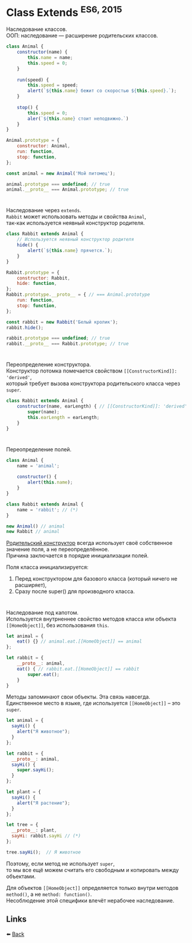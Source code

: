 # Class Extends <sup>ES6, 2015</sup>

Наследование классов.<br>
ООП: наследование — расширение родительских классов.


```js
class Animal {
    constructor(name) {
        this.name = name;
        this.speed = 0;
    }
    
    run(speed) {
        this.speed = speed;
        alert(`${this.name} бежит со скоростью ${this.speed}.`);
    }
    
    stop() {
        this.speed = 0;
        aler(`${this.name} стоит неподвижно.`)
    }
}
```

```javascript
Animal.prototype = {
    constructor: Animal,
    run: function,
    stop: function,
};
```

```javascript
const animal = new Animal('Мой питомец');

animal.prototype === undefined; // true
animal.__proto__ === Animal.prototype; // true
```

#

Наследование через `extends`.<br>
`Rabbit` может использовать методы и свойства `Animal`,<br>
так-как используется неявный конструктор родителя.

```js
class Rabbit extends Animal {
    // Используется неявный конструктор родителя 
    hide() {
        alert(`${this.name} прячется.`);
    }
}
```

```javascript
Rabbit.prototype = {
    constructor: Rabbit,
    hide: function,
};
Rabbit.prototype.__proto__ = { // === Animal.prototype
    run: function,
    stop: function,
};
```

```javascript
const rabbit = new Rabbit('Белый кролик');
rabbit.hide();

rabbit.prototype === undefined; // true
rabbit.__proto__ === Rabbit.prototype; // true
```

#

Переопределение конструктора.<br>
Конструктор потомка помечается свойством `[[ConstructorKind]]: 'derived'`,<br>
который требует вызова конструктора родительского класса через `super`.

```js
class Rabbit extends Animal {
    constructor(name, earLength) { // [[ConstructorKind]]: 'derived'
        super(name);
        this.earLength = earLength;
    }
}
```

#

Переопределение полей.

```js
class Animal {
    name = 'animal';
    
    constructor() {
        alert(this.name);
    }
}

class Rabbit extends Animal {
    name = 'rabbit'; // (*)
}

new Animal() // animal
new Rabbit // animal

```

<u>Родительский конструктор</u> всегда использует своё собственное значение поля, а&nbsp;не&nbsp;переопределённое.
<br>Причина заключается в порядке инициализации полей.<br>

Поля класса инициализируется:
1. Перед конструктором для базового класса (который ничего не расширяет),
2. Сразу после super() для производного класса.

#

Наследование под капотом.<br>
Используется внутрненнее свойство методов класса или объекта `[[HomeObject]]`, без использования `this`.

```js
let animal = {
    eat() {} // animal.eat.[[HomeObject]] == animal
};

let rabbit = {
    __proto__: animal,
    eat() { // rabbit.eat.[[HomeObject]] == rabbit
        super.eat();
    }
}
```

Методы запоминают свои объекты. Эта связь навсегда.<br>
Единственное место в языке, где используется `[[HomeObject]]` – это `super`. 

```js
let animal = {
  sayHi() {
    alert("Я животное");
  }
};

let rabbit = {
  __proto__: animal,
  sayHi() {
    super.sayHi();
  }
};

let plant = {
  sayHi() {
    alert("Я растение");
  }
};

let tree = {
  __proto__: plant,
  sayHi: rabbit.sayHi // (*)
};

tree.sayHi();  // Я животное
```

Поэтому, если метод не использует `super`,<br>
то мы все ещё можем считать его свободным и&nbsp;копировать между объектами.

Для объектов `[[HomeObject]]` определяется только внутри методов `method()`, а&nbsp;не&nbsp;`method: function()`.<br>
Несоблюдение этой специфики влечёт нерабочее наследование.

## Links

⬅️ [Back](./main.md)